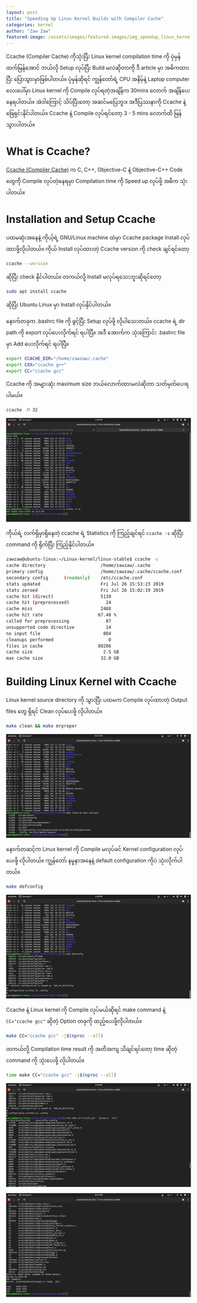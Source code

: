 ```yaml
---
layout: post
title: "Speeding Up Linux Kernel Builds with Compiler Cache"
categories: kernel
author: "Zaw Zaw"
featured-image: /assets/images/featured-images/img_speedup_linux_kernel_builds.png
---
```


Ccache (Compiler Cache) ကိုသုံးပြီး Linux kernel compilation time ကို ပုံမှန်ထက်မြန်အောင် ဘယ်လို Setup လုပ်ပြီး Build မလဲဆိုတာကို ဒီ article မှာ အဓိကထားပြီး ပြောသွားမှာဖြစ်ပါတယ်။ ပုံမှန်ဆိုရင် ကျွန်တော်ရဲ့ CPU အနိမ့်နဲ့ Laptop computer လေးပေါ်မှာ Linux kernel ကို Compile လုပ်ရတဲ့အချိန်က 30mins လောက် အချိန်ပေးနေရပါတယ်။ အဲဒါကြောင့် သိပ်ပြီးတော့ အဆင်မပြေဘူး။ အဒီပြဿနာကို Ccache နဲ့ ဖြေရှင်းနိုင်ပါတယ်။ Ccache နဲ့ Compile လုပ်ရင်တော့ 3 - 5 mins လောက်ထိ မြန်သွားပါတယ်။

# What is Ccache?
[Ccache (Compiler Cache)](https://ccache.dev/) က C, C++, Objective-C နဲ့ Objective-C++ Code တွေကို Compile လုပ်တဲ့နေရမှာ Compilation time ကို Speed up  လုပ်ဖို့ အဓိက သုံးပါတယ်။

# Installation and Setup Ccache
ပထမဆုံးအနေနဲ့ ကိုယ့်ရဲ့ GNU/Linux machine ထဲမှာ Ccache package Install လုပ်ထားဖို့လိုပါတယ်။
ကိုယ် Install လုပ်ထားတဲ့ Ccache version ကို check ချင်ရင်တော့

```bash
ccache --version
```

ဆိုပြီး check နိုင်ပါတယ်။
တကယ်လို့ Install မလုပ်ရသေးဘူးဆိုရင်တော့

```bash
sudo apt install ccache
```

ဆိုပြီး Ubuntu Linux မှာ Install လုပ်နိုင်ပါတယ်။

နောက်တခုက .bashrc file ကို ဖွင့်ပြီး Setup လုပ်ဖို့ လိုပါသေးတယ်။
ccache ရဲ့ dir path ကို export လုပ်ပေးလိုက်ရင် ရပါပြီ။ အဒီ အောက်က သုံးကြောင်း .bashrc file မှာ Add ပေးလိုက်ရင် ရပါပြီ။

```bash
export CCACHE_DIR="/home/zawzaw/.cache"
export CXX="ccache g++"
export CC="ccache gcc"
```

Ccache ကို အများဆုံး maximum size ဘယ်လောက်ထားမလဲဆိုတာ သတ်မှတ်ပေးရပါမယ်။

```bash
ccache -M 32
```

![Screenshot](/assets/images/screenshots/img_screenshot_ccache_max_size.png)

ကိုယ်ရဲ့ လက်ရှိမှာရှိနေတဲ့ ccache ရဲ့ Statistics ကို ကြည့်ချင်ရင် `ccache -s` ဆိုပြီး command ကို ရိုက်ပြီး ကြည့်နိုင်ပါတယ်။

```bash
zawzaw@ubuntu-linux:~/Linux-kernel/linux-stable$ ccache -s
cache directory                     /home/zawzaw/.cache
primary config                      /home/zawzaw/.cache/ccache.conf
secondary config      (readonly)    /etc/ccache.conf
stats updated                       Fri Jul 26 15:53:23 2019
stats zeroed                        Fri Jul 26 15:02:19 2019
cache hit (direct)                  5139
cache hit (preprocessed)              24
cache miss                          2488
cache hit rate                     67.48 %
called for preprocessing              87
unsupported code directive            14
no input file                        804
cleanups performed                     0
files in cache                     80206
cache size                           2.5 GB
max cache size                      32.0 GB
```

# Building Linux Kernel with Ccache
Linux kernel source directory ကို သွားပြီး ပထမက Compile လုပ်ထားတဲ့ Output files တွေ ရှိရင် Clean လုပ်ပေးဖို့ လိုပါတယ်။

```bash
make clean && make mrproper
```

![Screenshot](/assets/images/screenshots/img_screenshot_make_clean.png)

နောက်တဆင့်က Linux kernel ကို Compile မလုပ်ခင် Kernel configuration လုပ်ပေးဖို့ လိုပါတယ်။ ကျွန်တော် နမူနာအနေနဲ့ default configuration ကိုပဲ သုံးလိုက်ပါတယ်။

```bash
make defconfig
```

![Screenshot](/assets/images/screenshots/img_screenshot_make_defconfig.png)

Ccache နဲ့ Linux kernel ကို Compile လုပ်မယ်ဆိုရင် make command နဲ့ `CC="ccache gcc"` ဆိုတဲ့ Option တခုကို ထည့်ပေးဖို့လိုပါတယ်။

```bash
make CC="ccache gcc" -j$(nproc --all)
```

တကယ်လို့ Compilation time result ကို အတိအကျ သိချင်ရင်တော့ time ဆိုတဲ့ command ကို သုံးပေးဖို့ လိုပါတယ်။

```bash
time make CC="ccache gcc" -j$(nproc --all)
```

![Screenshot](/assets/images/screenshots/img_screenshot_time_make_cc.png)

![Screenshot](/assets/images/screenshots/img_screenshot_kernel_compile_time.png)
